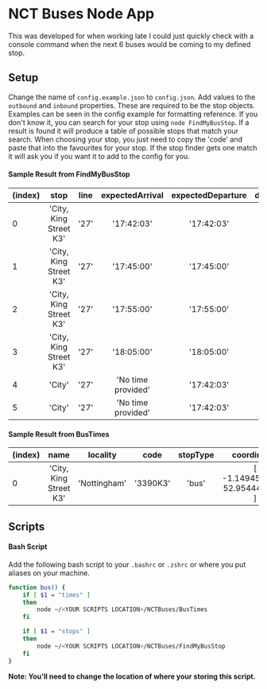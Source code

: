 # NCT Buses Node App
This was developed for when working late I could just quickly check with a console command when the next 6 buses would be coming to my defined stop.

## Setup
Change the name of `config.example.json` to `config.json`. Add values to the `outbound` and `inbound` properties. These are required to be the stop objects. Examples can be seen in the config example for formatting reference. If you don't know it, you can search for your stop using `node FindMyBusStop`. If a result is found it will produce a table of possible stops that match your search. When choosing your stop, you just need to copy the 'code' and paste that into the favourites for your stop. If the stop finder gets one match it will ask you if you want it to add to the config for you.

#### Sample Result from FindMyBusStop

| (index) | stop                   | line     | expectedArrival     | expectedDeparture | displayTime |
|---------|:----------------------:|:--------:|:-------------------:|:-----------------:|------------:|
|    0    | 'City, King Street K3' |   '27'   |     '17:42:03'      |   '17:42:03'      | '15 mins'   |
|    1    | 'City, King Street K3' |   '27'   |     '17:45:00'      |   '17:45:00'      | '18 mins'   |
|    2    | 'City, King Street K3' |   '27'   |     '17:55:00'      |   '17:55:00'      | '28 mins'   |
|    3    | 'City, King Street K3' |   '27'   |     '18:05:00'      |   '18:05:00'      | '38 mins'   |
|    4    |          'City'        |   '27'   |  'No time provided' |   '17:42:03'      | '18:35'     |
|    5    |          'City'        |   '27'   |  'No time provided' |   '17:42:03'      | '18:35'     |

#### Sample Result from BusTimes

| (index) | name                   | locality     | code     | stopType | coordinates                      | bearing |
|---------|:----------------------:|:------------:|:--------:|:--------:|:--------------------------------:|--------:|
|    0    | 'City, King Street K3' | 'Nottingham' | '3390K3' | 'bus'    | [ -1.1494517435, 52.9544498114 ] |   'S'   |

## Scripts

#### Bash Script

Add the following bash script to your `.bashrc` or `.zshrc` or where you put aliases on your machine.

```bash
function bus() {
    if [ $1 = "times" ]
    then
        node ~/<YOUR SCRIPTS LOCATION>/NCTBuses/BusTimes
    fi

    if [ $1 = "stops" ]
    then
    	node ~/<YOUR SCRIPTS LOCATION>/NCTBuses/FindMyBusStop
    fi
}
```

**Note: You'll need to change the location of where your storing this script.**